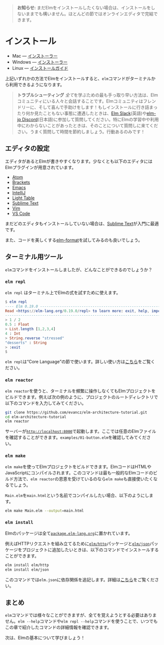 <!--
> **Note:** If you do not want to install yet, you can follow along anyway. Most sections can be done in an online editor!
-->

> **お知らせ:** まだElmをインストールしたくない場合は、インストールをしないままでも構いません。ほとんどの節ではオンラインエディタで完結できます。


<!--
# Install

  * Mac &mdash; [installer][mac]
  * Windows &mdash; [installer][win]
  * Anywhere &mdash; [direct download][gh] or [npm][]

[mac]: https://github.com/elm/compiler/releases/download/0.19.0/installer-for-mac.pkg
[win]: https://github.com/elm/compiler/releases/download/0.19.0/installer-for-windows.exe
[npm]: https://www.npmjs.com/package/elm
[gh]: https://github.com/elm/compiler/releases/tag/0.19.0

After installing through any of those routes, you will have the `elm` binary available in your terminal!

> **Troubleshooting:** The fastest way to learn *anything* is to talk with other people in the Elm community. We are friendly and happy to help! So if you get stuck during installation or encounter something weird, visit [the Elm Slack](http://elmlang.herokuapp.com/) and ask about it. In fact, if you run into something confusing at any point while learning or using Elm, come ask us about it. You can save yourself hours. Just do it!
-->

# インストール

  * Mac &mdash; [インストーラー][mac]
  * Windows &mdash; [インストーラー][win]
  * Linux &mdash; [インストールガイド][linux]

[mac]: https://github.com/elm/compiler/releases/download/0.19.0/installer-for-mac.pkg
[win]: https://github.com/elm/compiler/releases/download/0.19.0/installer-for-windows.exe
[linux]: https://gist.github.com/evancz/442b56717b528f913d1717f2342a295d
[npm]: https://www.npmjs.com/package/elm

上記いずれかの方法でElmをインストールすると、`elm`コマンドがターミナルから利用できるようになります。

> **トラブルシューティング** *全て*を学ぶための最も手っ取り早い方法は、Elmコミュニティにいる人々と会話することです。Elmコミュニティはフレンドリーに、そして喜んで手助けをします！もしインストールに行き詰まったり何か見たこともない事態に遭遇したときは、[Elm Slack](http://elmlang.herokuapp.com/)(英語)や[elm-jp Discord](https://discordapp.com/invite/m9Ew6fR)(日本語)に参加して質問してください。特にElmの学習中や利用中にわからないことがあったときは、そのことについて質問しに来てください。うまく質問して時間を節約しましょう。行動あるのみです！


<!--
## Configure Your Editor

Using Elm is way nicer when you have a code editor to help you out. There are Elm plugins for at least the following editors:

  * [Atom](https://atom.io/packages/language-elm)
  * [Brackets](https://github.com/lepinay/elm-brackets)
  * [Emacs](https://github.com/jcollard/elm-mode)
  * [IntelliJ](https://github.com/klazuka/intellij-elm)
  * [Light Table](https://github.com/rundis/elm-light)
  * [Sublime Text](https://packagecontrol.io/packages/Elm%20Language%20Support)
  * [Vim](https://github.com/ElmCast/elm-vim)
  * [VS Code](https://github.com/sbrink/vscode-elm)

If you do not have an editor at all, [Sublime Text](https://www.sublimetext.com/) is a great one to get started with!

You may also want to try out [elm-format][] which makes your code pretty!

[elm-format]: https://github.com/avh4/elm-format
-->


## エディタの設定

エディタがあるとElmが書きやすくなります。少なくとも以下のエディタにはElmプラグインが用意されています。

  * [Atom](https://atom.io/packages/language-elm)
  * [Brackets](https://github.com/lepinay/elm-brackets)
  * [Emacs](https://github.com/jcollard/elm-mode)
  * [IntelliJ](https://github.com/klazuka/intellij-elm)
  * [Light Table](https://github.com/rundis/elm-light)
  * [Sublime Text](https://packagecontrol.io/packages/Elm%20Language%20Support)
  * [Vim](https://github.com/ElmCast/elm-vim)
  * [VS Code](https://github.com/sbrink/vscode-elm)

まだどのエディタもインストールしていない場合は、[Sublime Text](https://www.sublimetext.com/)が入門に最適です。

また、コードを美しくする[elm-format][]を試してみるのも良いでしょう。

[elm-format]: https://github.com/avh4/elm-format

<!--
## Terminal Tools

So we have this `elm` binary now, but what can it do exactly?
-->

## ターミナル用ツール
`elm`コマンドをインストールしましたが、どんなことができるのでしょうか？

<!--
### `elm repl`

`elm repl` lets us interact with Elm expressions in the terminal.

```elm
$ elm repl
---- Elm 0.19.0 ----------------------------------------------------------------
Read <https://elm-lang.org/0.19.0/repl> to learn more: exit, help, imports, etc.
--------------------------------------------------------------------------------
> 1 / 2
0.5 : Float
> List.length [1,2,3,4]
4 : Int
> String.reverse "stressed"
"desserts" : String
> :exit
$
```

We will be using `elm repl` in the upcoming &ldquo;Core Language&rdquo; section, and you can read more about how it works [here](https://elm-lang.org/0.19.0/repl).

> **Note:** `elm repl` works by compiling code to JavaScript, so make sure you have [Node.js](http://nodejs.org/) installed. We use that to evaluate code.
-->

### `elm repl`
`elm repl` はターミナル上でElmの式を試すために使えます。

```elm
$ elm repl
---- Elm 0.19.0 ----------------------------------------------------------------
Read <https://elm-lang.org/0.19.0/repl> to learn more: exit, help, imports, etc.
--------------------------------------------------------------------------------
> 1 / 2
0.5 : Float
> List.length [1,2,3,4]
4 : Int
> String.reverse "stressed"
"desserts" : String
> :exit
$
```

`elm repl`は&ldquo;Core Language&rdquo;の節で使います。詳しい使い方は[こちら](https://elm-lang.org/0.19.0/repl)をご覧ください。


<!--
### `elm reactor`

`elm reactor` helps you build Elm projects without messing with the terminal too much. You just run it at the root of your project, like this:

```bash
git clone https://github.com/evancz/elm-architecture-tutorial.git
cd elm-architecture-tutorial
elm reactor
```

This starts a server at [`http://localhost:8000`](http://localhost:8000). You can navigate to any Elm file and see what it looks like. Try to check out `examples/01-button.elm`.
-->

### `elm reactor`
`elm reactor`を使うと、ターミナルを頻繁に操作しなくてもElmプロジェクトをビルドできます。例えば次の例のように、プロジェクトのルートディレクトリで以下のコマンドを入力してみてください。

```bash
git clone https://github.com/evancz/elm-architecture-tutorial.git
cd elm-architecture-tutorial
elm reactor
```

サーバーが[`http://localhost:8000`](http://localhost:8000)で起動します。ここでは任意のElmファイルを確認することができます。`examples/01-button.elm`を確認してみてください。

<!--
## `elm make`

`elm make` builds Elm projects. It can compile Elm code to HTML or JavaScript. It is the most general way to compile Elm code, so if your project becomes too advanced for `elm reactor`, you will want to start using `elm make` directly.

Say you want to compile `Main.elm` to an HTML file named `main.html`. You would run this command:

```bash
elm make Main.elm --output=main.html
```
-->

### `elm make`
`elm make`を使ってElmプロジェクトをビルドできます。ElmコードはHTMLやJavaScriptにコンパイルされます。このコマンドは最も一般的なElmコードのビルド方法で、`elm reactor`の恩恵を受けているのなら`elm make`も直接使いたくなるでしょう。

`Main.elm`を`main.html`という名前でコンパイルしたい場合、以下のようにします。

```bash
elm make Main.elm --output=main.html
```

<!--
### `elm install`

Elm packages all live at [`package.elm-lang.org`](https://package.elm-lang.org/).

Say you look around and decide you need [`elm/http`][http] and [`elm/json`][json] to make some HTTP requests. You can get them set up in your project with the following commands:

```bash
elm install elm/http
elm install elm/json
```

This will add the dependencies into your `elm.json` file, described in more detail [here](https://github.com/elm/compiler/blob/master/docs/elm.json/application.md).

[http]: https://package.elm-lang.org/packages/elm/http/latest
[json]: https://package.elm-lang.org/packages/elm/json/latest
-->

### `elm install`

Elmのパッケージは全て[`package.elm-lang.org`](https://package.elm-lang.org/)に置かれています。

例えばHTTPリクエストを組み立てるために[`elm/http`][http]パッケージと[`elm/json`][json]パッケージをプロジェクトに追加したいときは、以下のコマンドでインストールすることができます。

```bash
elm install elm/http
elm install elm/json
```

このコマンドでは`elm.json`に依存関係を追記します。詳細は[こちら](https://github.com/elm/compiler/blob/master/docs/elm.json/application.md)をご覧ください。

[http]: https://package.elm-lang.org/packages/elm/http/latest
[json]: https://package.elm-lang.org/packages/elm/json/latest

<!--
## Summary

The `elm` binary can do a bunch of stuff. Do not worry about remembering it all. You can always just run `elm --help` or `elm repl --help` to get a bunch of information about any of these commands.

Next we are going to learn the basics of Elm!
-->

## まとめ
`elm`コマンドでは様々なことができますが、全てを覚えようとする必要はありません。`elm --help`コマンドや`elm repl --help`コマンドを使うことで、いつでもこの章で紹介したコマンドの詳細情報を確認できます。

次は、Elmの基本について学びましょう！

